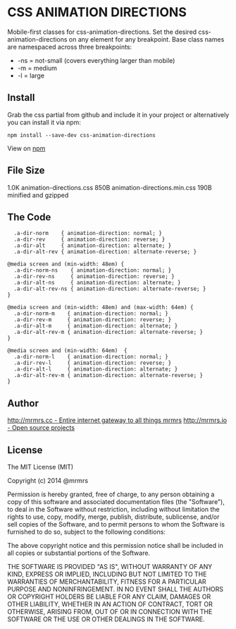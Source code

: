 # CSS ANIMATION DIRECTIONS

  Mobile-first classes for css-animation-directions.
  Set the desired css-animation-directions on any element for any breakpoint.
  Base class names are namespaced across three breakpoints:

*  -ns = not-small (covers everything larger than mobile)
*  -m  = medium
*  -l  = large

## Install
Grab the css partial from github and include it in your project or alternatively
you can install it via npm:
```
npm install --save-dev css-animation-directions
```
View on [npm](https://www.npmjs.org/package/css-animation-directions)

## File Size

1.0K animation-directions.css
850B animation-directions.min.css 
190B minified and gzipped

## The Code
```
  .a-dir-norm    { animation-direction: normal; }
  .a-dir-rev     { animation-direction: reverse; }
  .a-dir-alt     { animation-direction: alternate; }
  .a-dir-alt-rev { animation-direction: alternate-reverse; }

@media screen and (min-width: 48em) {
  .a-dir-norm-ns    { animation-direction: normal; }
  .a-dir-rev-ns     { animation-direction: reverse; }
  .a-dir-alt-ns     { animation-direction: alternate; }
  .a-dir-alt-rev-ns { animation-direction: alternate-reverse; }
}

@media screen and (min-width: 48em) and (max-width: 64em) {
  .a-dir-norm-m    { animation-direction: normal; }
  .a-dir-rev-m     { animation-direction: reverse; }
  .a-dir-alt-m     { animation-direction: alternate; }
  .a-dir-alt-rev-m { animation-direction: alternate-reverse; }
}

@media screen and (min-width: 64em)  {
  .a-dir-norm-l    { animation-direction: normal; }
  .a-dir-rev-l     { animation-direction: reverse; }
  .a-dir-alt-l     { animation-direction: alternate; }
  .a-dir-alt-rev-m { animation-direction: alternate-reverse; }
}

```

## Author

[http://mrmrs.cc - Entire internet gateway to all things mrmrs](http://mrmrs.cc)
[http://mrmrs.io - Open source projects](http://mrmrs.io)

## License

The MIT License (MIT)

Copyright (c) 2014 @mrmrs

Permission is hereby granted, free of charge, to any person obtaining a copy
of this software and associated documentation files (the "Software"), to deal
in the Software without restriction, including without limitation the rights
to use, copy, modify, merge, publish, distribute, sublicense, and/or sell
copies of the Software, and to permit persons to whom the Software is
furnished to do so, subject to the following conditions:

The above copyright notice and this permission notice shall be included in
all copies or substantial portions of the Software.

THE SOFTWARE IS PROVIDED "AS IS", WITHOUT WARRANTY OF ANY KIND, EXPRESS OR
IMPLIED, INCLUDING BUT NOT LIMITED TO THE WARRANTIES OF MERCHANTABILITY,
FITNESS FOR A PARTICULAR PURPOSE AND NONINFRINGEMENT. IN NO EVENT SHALL THE
AUTHORS OR COPYRIGHT HOLDERS BE LIABLE FOR ANY CLAIM, DAMAGES OR OTHER
LIABILITY, WHETHER IN AN ACTION OF CONTRACT, TORT OR OTHERWISE, ARISING FROM,
OUT OF OR IN CONNECTION WITH THE SOFTWARE OR THE USE OR OTHER DEALINGS IN
THE SOFTWARE.

